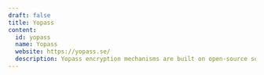 ```yaml
---
draft: false
title: Yopass
content:
  id: yopass
  name: Yopass
  website: https://yopass.se/
  description: Yopass encryption mechanisms are built on open-source software meaning full transparency with the possibility to audit and submit features.
---
```

